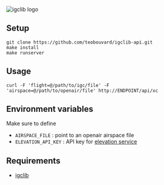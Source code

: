 ![igclib logo](https://cdn.jsdelivr.net/gh/teobouvard/igclib@master/assets/igclib_logo.svg)

## Setup

```
git clone https://github.com/teobouvard/igclib-api.git
make install
make runserver
```

## Usage

```
curl -F 'flight=@/path/to/igc/file' -F 'airspace=@/path/to/openair/file' http://ENDPOINT/api/xc
```

## Environment variables

Make sure to define

- `AIRSPACE_FILE` : point to an openair airspace file
- `ELEVATION_API_KEY` : API key for [elevation service](https://geolocalisation.ffvl.fr/elevation)

## Requirements

- [igclib](https://www.github.com/teobouvard/igclib)
